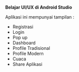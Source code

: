<b>Belajar UI/UX di Android Studio</b>

Aplikasi ini mempunyai tampilan :
- Registrasi
- Login
- Pop up
- Dashboard
- Profile Tradisional
- Profile Modern
- Cuaca
- Share Aplikasi

